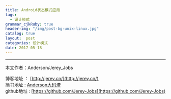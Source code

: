 ```yaml
---
title: Android状态模式应用
tags:
  - 设计模式
grammar_cjkRuby: true
header-img: "/img/post-bg-unix-linux.jpg"
catalog: true
layout:  post
categories: 设计模式
date: 2017-05-18
---
```




----------
本文作者：Anderson/Jerey_Jobs

博客地址   ： [http://jerey.cn/](http://jerey.cn/)<br>
简书地址   :  [Anderson大码渣](http://www.jianshu.com/users/016a5ba708a0/latest_articles)<br>
github地址 :  [https://github.com/Jerey-Jobs](https://github.com/Jerey-Jobs)
